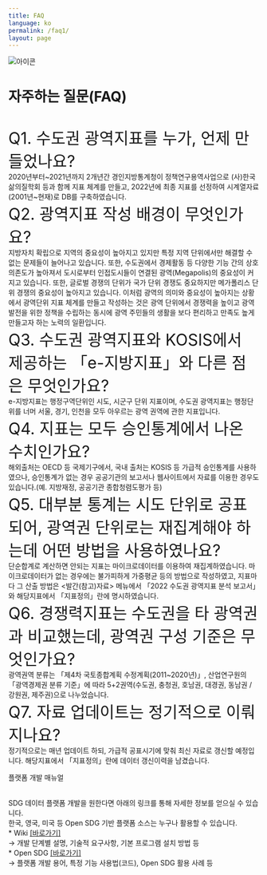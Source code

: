 ```yaml
---
title: FAQ
language: ko
permalink: /faq1/
layout: page
---
```


<link rel="stylesheet" href="https://kostat-gi.github.io/site/assets/css/faq.css">

<div class="heading goal-banner goal-13">
    <div class="container">
        <div class="row">
            <div class="sttl">
                <img src="{{ site.goal_image_base }}/{{ page.language }}/sub_title.png" alt="아이콘" />
            </div>
            <div class="sttl">
                <h1>자주하는 질문(FAQ)</h1>
            </div>
        </div>
    </div>
</div>
<div id="main-content" class="container" role="main">

<div class="contents_box">
	<p class="contents">
		
<div class="ask" style="margin-top: 40px">
   <span style="font-size: 2rem">Q1. 수도권 광역지표를 누가, 언제 만들었나요?</span>
</div>
<div class="answer">
   2020년부터~2021년까지 2개년간 경인지방통계청이 정책연구용역사업으로 (사)한국삶의질학회 등과 함께 지표 체계를 만들고, 2022년에 최종 지표를 선정하여 시계열자료(2001년~현재)로 DB를 구축하였습니다.
</div>
<div class="ask">
   <span style="font-size: 2rem">Q2. 광역지표 작성 배경이 무엇인가요? </span>
</div>
<div class="answer">
   지방자치 확립으로 지역의 중요성이 높아지고 있지만 특정 지역 단위에서만 해결할 수 없는 문제들이 늘어나고 있습니다. 또한, 수도권에서 경제활동 등 다양한 기능 간의 상호의존도가 높아져서 도시로부터 인접도시들이 연결된 광역(Megapolis)의 중요성이 커지고 있습니다. 또한, 글로벌 경쟁의 단위가 국가 단위 경쟁도 중요하지만 메가폴리스 단위 경쟁의 중요성이 높아지고 있습니다. 이처럼 광역의 의미와 중요성이 높아지는 상황에서 광역단위 지표 체계를 만들고 작성하는 것은 광역 단위에서 경쟁력을 높이고 광역발전을 위한 정책을 수립하는 동시에 광역 주민들의 생활을 보다 편리하고 만족도 높게 만들고자 하는 노력의 일환입니다.  
</div>
<div class="ask">
   <span style="font-size: 2rem">Q3. 수도권 광역지표와 KOSIS에서 제공하는 「e-지방지표」와 다른 점은 무엇인가요? </span>
</div>
<div class="answer">
   e-지방지표는 행정구역단위인 시도, 시군구 단위 지표이며, 수도권 광역지표는 행정단위를 너머 서울, 경기, 인천을 모두 아우르는 광역 권역에 관한 지표입니다.
</div>
<div class="ask">
   <span style="font-size: 2rem">Q4. 지표는 모두 승인통계에서 나온 수치인가요? </span>
</div>
<div class="answer">
   해외출처는 OECD 등 국제기구에서, 국내 출처는 KOSIS 등 가급적 승인통계를 사용하였으나, 승인통계가 없는 경우 공공기관의 보고서나 웹사이트에서 자료를 이용한 경우도 있습니다.(예. 지방재정, 공공기관 종합청렴도평가 등)
</div>
<div class="ask">
   <span style="font-size: 2rem">Q5. 대부분 통계는 시도 단위로 공표되어, 광역권 단위로는 재집계해야 하는데 어떤 방법을 사용하였나요? </span>
</div>
<div class="answer">
   단순합계로 계산하면 안되는 지표는 마이크로데이터를 이용하여 재집계하였습니다. 마이크로데이터가 없는 경우에는 불가피하게 가중평균 등의 방법으로 작성하였고, 지표마다 그 산출 방법은 <발간(참고)자료> 메뉴에서  「2022 수도권 광역지표 분석 보고서」와 해당지표에서 「지표정의」란에 명시하였습니다.
</div>
<div class="ask">
   <span style="font-size: 2rem">Q6. 경쟁력지표는 수도권을 타 광역권과 비교했는데, 광역권 구성 기준은 무엇인가요? </span>
</div>
<div class="answer">
   광역권역 분류는 「제4차 국토종합계획 수정계획(2011~2020년)」, 산업연구원의 「광역경제권 분류 기준」에 따라 5+2권역(수도권, 충청권, 호남권, 대경권, 동남권 / 강원권, 제주권)으로 나누었습니다.
</div>
<div class="ask">
   <span style="font-size: 2rem">Q7. 자료 업데이트는 정기적으로 이뤄지나요? </span>
</div>
<div class="answer">
   정기적으로는 매년 업데이트 하되, 가급적 공표시기에 맞춰 최신 자료로 갱신할 예정입니다. 해당지표에서 「지표정의」란에 데이터 갱신이력을 남겼습니다.
</div>
	</p>
	
<div class="box">
	<span class="title">플랫폼 개발 매뉴얼</span>
<p class="contents">
<br>
SDG 데이터 플랫폼 개발을 원한다면 아래의 링크를 통해 자세한 정보를 얻으실 수 있습니다.<br>
한국, 영국, 미국 등 Open SDG 기반 플랫폼 소스는 누구나 활용할 수 있습니다.
<br>
* Wiki <a href="https://github.com/ONSdigital/sdg-indicators/wiki" target="_blank">[바로가기]</a><br>
 → 개발 단계별 설명, 기술적 요구사항, 기본 프로그램 설치 방법 등
<br>
* Open SDG <a href="https://open-sdg.readthedocs.io/" target="_blank">[바로가기]</a><br>
 → 플랫폼 개발 용어, 특정 기능 사용법(코드), Open SDG 활용 사례 등
</p>
<div>
	
</div>

</div>

